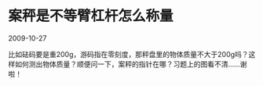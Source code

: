# 案秤是不等臂杠杆怎么称量
2009-10-27


比如砝码要是重200g，游码指在零刻度，那秤盘里的物体质量不大于200g吗？这样如何测出物体质量？顺便问一下，案秤的指针在哪？习题上的图看不清……谢啦！



